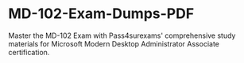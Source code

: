 # MD-102-Exam-Dumps-PDF
Master the MD-102 Exam with Pass4surexams' comprehensive study materials for Microsoft Modern Desktop Administrator Associate certification.
